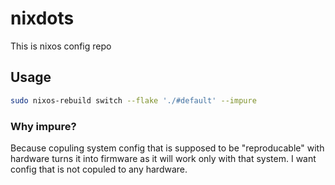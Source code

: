 # nixdots

This is nixos config repo

## Usage 

```sh
sudo nixos-rebuild switch --flake './#default' --impure
```
### Why impure?

Because copuling system config that is supposed to be "reproducable" with hardware turns it into firmware as it will work only with that system. I want config that is not copuled to any hardware.
